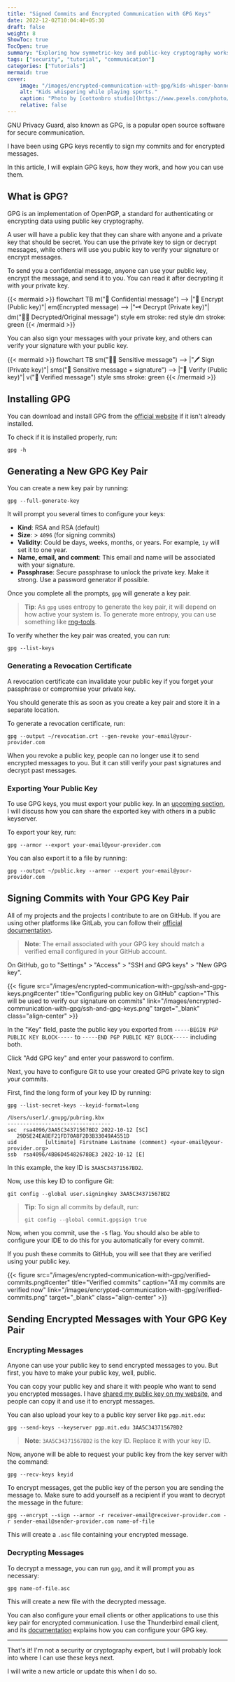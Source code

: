 ```yaml
---
title: "Signed Commits and Encrypted Communication with GPG Keys"
date: 2022-12-02T10:04:40+05:30
draft: false
weight: 8
ShowToc: true
TocOpen: true
summary: "Exploring how symmetric-key and public-key cryptography works by using GPG keys to sign commits and send encrypted messages."
tags: ["security", "tutorial", "communication"]
categories: ["Tutorials"]
mermaid: true
cover:
    image: "/images/encrypted-communication-with-gpg/kids-whisper-banner.jpeg"
    alt: "Kids whispering while playing sports."
    caption: "Photo by [cottonbro studio](https://www.pexels.com/photo/kids-in-active-wear-engaged-in-sports-9654720/)"
    relative: false
---
```


GNU Privacy Guard, also known as GPG, is a popular open source software for secure communication.

I have been using GPG keys recently to sign my commits and for encrypted messages.

In this article, I will explain GPG keys, how they work, and how you can use them.

## What is GPG?

GPG is an implementation of OpenPGP, a standard for authenticating or encrypting data using public key cryptography.

A user will have a public key that they can share with anyone and a private key that should be secret. You can use the private key to sign or decrypt messages, while others will use you public key to verify your signature or encrypt messages.

To send you a confidential message, anyone can use your public key, encrypt the message, and send it to you. You can read it after decrypting it with your private key.

{{< mermaid >}}
flowchart TB
m("👥 Confidential message") --> |"🔐 Encrypt (Public key)"| em(Encrypted message) --> |"🗝️ Decrypt (Private key)"| dm("👨🏽 Decrypted/Original message")
style em stroke: red
style dm stroke: green
{{< /mermaid >}}

You can also sign your messages with your private key, and others can verify your signature with your public key.

{{< mermaid >}}
flowchart TB
sm("👨🏽 Sensitive message") --> |"🖊️ Sign (Private key)"| sms("🔏 Sensitive message + signature") --> |"👥 Verify (Public key)"| v("👥 Verified message")
style sms stroke: green
{{< /mermaid >}}

## Installing GPG

You can download and install GPG from the [official website](https://www.gnupg.org/download/) if it isn't already installed.

To check if it is installed properly, run:

```shell
gpg -h
```

## Generating a New GPG Key Pair

You can create a new key pair by running:

```shell
gpg --full-generate-key
```

It will prompt you several times to configure your keys:

* **Kind**: RSA and RSA (default)
* **Size**: > `4096` (for signing commits)
* **Validity**: Could be days, weeks, months, or years. For example, `1y` will set it to one year.
* **Name, email, and comment**: This email and name will be associated with your signature.
* **Passphrase**: Secure passphrase to unlock the private key. Make it strong. Use a password generator if possible.

Once you complete all the prompts, `gpg` will generate a key pair.

> **Tip**: As `gpg` uses entropy to generate the key pair, it will depend on how active your system is. To generate more entropy, you can use something like [rng-tools](https://www.devmanuals.net/install/ubuntu/ubuntu-12-04-lts-precise-pangolin/install-rng-tools.html).

To verify whether the key pair was created, you can run:

```shell
gpg --list-keys
```

### Generating a Revocation Certificate

A revocation certificate can invalidate your public key if you forget your passphrase or compromise your private key.

You should generate this as soon as you create a key pair and store it in a separate location.

To generate a revocation certificate, run:

```shell
gpg --output ~/revocation.crt --gen-revoke your-email@your-provider.com
```

When you revoke a public key, people can no longer use it to send encrypted messages to you. But it can still verify your past signatures and decrypt past messages.

### Exporting Your Public Key

To use GPG keys, you must export your public key. In an [upcoming section](#encrypting-messages), I will discuss how you can share the exported key with others in a public keyserver.

To export your key, run:

```shell
gpg --armor --export your-email@your-provider.com
```

You can also export it to a file by running:

```shell
gpg --output ~/public.key --armor --export your-email@your-provider.com
```

## Signing Commits with Your GPG Key Pair

All of my projects and the projects I contribute to are on GitHub. If you are using other platforms like GitLab, you can follow their [official documentation](https://docs.gitlab.com/ee/user/project/repository/gpg_signed_commits/#add-a-gpg-key-to-your-account).

> **Note**: The email associated with your GPG key should match a verified email configured in your GitHub account.

On GitHub, go to "Settings" > "Access" > "SSH and GPG keys" > "New GPG key".

{{< figure src="/images/encrypted-communication-with-gpg/ssh-and-gpg-keys.png#center" title="Configuring public key on GitHub" caption="This will be used to verify our signature on commits" link="/images/encrypted-communication-with-gpg/ssh-and-gpg-keys.png" target="_blank" class="align-center" >}}

In the "Key" field, paste the public key you exported from `-----BEGIN PGP PUBLIC KEY BLOCK-----` to `-----END PGP PUBLIC KEY BLOCK-----` including both.

Click "Add GPG key" and enter your password to confirm.

Next, you have to configure Git to use your created GPG private key to sign your commits.

First, find the long form of your key ID by running:

```shell
gpg --list-secret-keys --keyid-format=long
```

```text {title="output"}
/Users/user1/.gnupg/pubring.kbx
---------------------------------
sec  rsa4096/3AA5C34371567BD2 2022-10-12 [SC]
   29D5E24EA8EF21FD70A8F2D3B33049A4551D
uid         [ultimate] Firstname Lastname (comment) <your-email@your-provider.org>
ssb  rsa4096/4BB6D45482678BE3 2022-10-12 [E]
```

In this example, the key ID is `3AA5C34371567BD2`.

Now, use this key ID to configure Git:

```shell
git config --global user.signingkey 3AA5C34371567BD2
```

> **Tip**: To sign all commits by default, run:
> ```shell
> git config --global commit.gpgsign true
> ```

Now, when you commit, use the `-S` flag. You should also be able to configure your IDE to do this for you automatically for every commit.

If you push these commits to GitHub, you will see that they are verified using your public key.

{{< figure src="/images/encrypted-communication-with-gpg/verified-commits.png#center" title="Verified commits" caption="All my commits are verified now" link="/images/encrypted-communication-with-gpg/verified-commits.png" target="_blank" class="align-center" >}}

## Sending Encrypted Messages with Your GPG Key Pair

### Encrypting Messages

Anyone can use your public key to send encrypted messages to you. But first, you have to make your public key, well, public.

You can copy your public key and share it with people who want to send you encrypted messages. I have [shared my public key on my website](/about/#gpg-key), and people can copy it and use it to encrypt messages.

You can also upload your key to a public key server like `pgp.mit.edu`:

```shell
gpg --send-keys --keyserver pgp.mit.edu 3AA5C34371567BD2
```

> **Note**: `3AA5C34371567BD2` is the key ID. Replace it with your key ID.

Now, anyone will be able to request your public key from the key server with the command:

```shell
gpg --recv-keys keyid
```

To encrypt messages, get the public key of the person you are sending the message to. Make sure to add yourself as a recipient if you want to decrypt the message in the future:

```shell
gpg --encrypt --sign --armor -r receiver-email@receiver-provider.com -r sender-email@sender-provider.com name-of-file
```

This will create a `.asc` file containing your encrypted message.

### Decrypting Messages

To decrypt a message, you can run `gpg`, and it will prompt you as necessary:

```shell
gpg name-of-file.asc
```

This will create a new file with the decrypted message.

You can also configure your email clients or other applications to use this key pair for encrypted communication. I use the Thunderbird email client, and its [documentation](https://support.mozilla.org/en-US/kb/openpgp-thunderbird-howto-and-faq#:~:text=To%20use%20OpenPGP%20functionality%20in,copy%20of%20your%20existing%20key.) explains how you can configure your GPG key.

---

That's it! I'm not a security or cryptography expert, but I will probably look into where I can use these keys next.

I will write a new article or update this when I do so.
